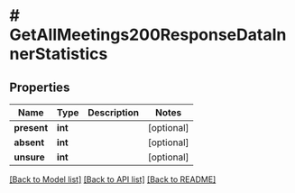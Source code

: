 # # GetAllMeetings200ResponseDataInnerStatistics

## Properties

Name | Type | Description | Notes
------------ | ------------- | ------------- | -------------
**present** | **int** |  | [optional]
**absent** | **int** |  | [optional]
**unsure** | **int** |  | [optional]

[[Back to Model list]](../../README.md#models) [[Back to API list]](../../README.md#endpoints) [[Back to README]](../../README.md)
